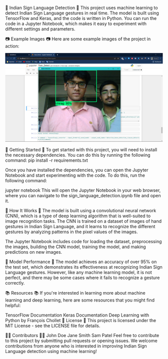 🤟 Indian Sign Language Detection 🤟
This project uses machine learning to detect Indian Sign Language gestures in real time. The model is built using TensorFlow and Keras, and the code is written in Python. You can run the code in a Jupyter Notebook, which makes it easy to experiment with different settings and parameters.

📷 Example Images 📷
Here are some example images of the project in action:

![alt text](https://github.com/dev-agra/IndianSignLanguage/blob/main/Output/Facial/Screenshot%20(466).png?raw=true)

🚀 Getting Started 🚀
To get started with this project, you will need to install the necessary dependencies. You can do this by running the following command:
pip install -r requirements.txt

Once you have installed the dependencies, you can open the Jupyter Notebook and start experimenting with the code. To do this, run the following command:

jupyter notebook
This will open the Jupyter Notebook in your web browser, where you can navigate to the sign_language_detection.ipynb file and open it.

🧠 How It Works 🧠
The model is built using a convolutional neural network (CNN), which is a type of deep learning algorithm that is well-suited to image recognition tasks. The CNN is trained on a dataset of images of hand gestures in Indian Sign Language, and it learns to recognize the different gestures by analyzing patterns in the pixel values of the images.

The Jupyter Notebook includes code for loading the dataset, preprocessing the images, building the CNN model, training the model, and making predictions on new images.

🤖 Model Performance 🤖
The model achieves an accuracy of over 95% on the test set, which demonstrates its effectiveness at recognizing Indian Sign Language gestures. However, like any machine learning model, it is not perfect, and there may be some cases where it fails to recognize a gesture correctly.

📚 Resources 📚
If you're interested in learning more about machine learning and deep learning, here are some resources that you might find helpful:

TensorFlow Documentation
Keras Documentation
Deep Learning with Python by François Chollet
📝 License 📝
This project is licensed under the MIT License - see the LICENSE file for details.

👨‍💻 Contributors 👨‍💻
John Doe
Jane Smith
Sam Patel
Feel free to contribute to this project by submitting pull requests or opening issues. We welcome contributions from anyone who is interested in improving Indian Sign Language detection using machine learning!

